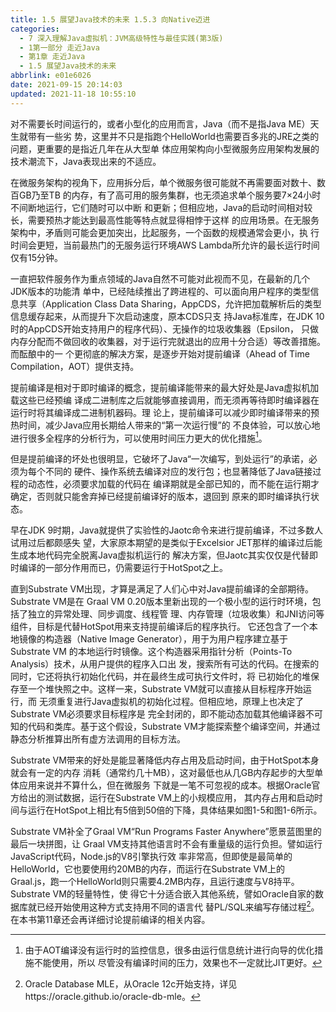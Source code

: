 ```yaml
---
title: 1.5 展望Java技术的未来 1.5.3 向Native迈进
categories: 
  - 7 深入理解Java虛拟机：JVM高级特性与最佳实践(第3版)
  - 1第一部分 走近Java
  - 第1章 走近Java
  - 1.5 展望Java技术的未来
abbrlink: e01e6026
date: 2021-09-15 20:14:03
updated: 2021-11-18 10:55:10
---
```

对不需要长时间运行的，或者小型化的应用而言，Java（而不是指Java ME）天生就带有一些劣 势，这里并不只是指跑个HelloWorld也需要百多兆的JRE之类的问题，更重要的是指近几年在从大型单 体应用架构向小型微服务应用架构发展的技术潮流下，Java表现出来的不适应。

在微服务架构的视角下，应用拆分后，单个微服务很可能就不再需要面对数十、数百GB乃至TB 的内存，有了高可用的服务集群，也无须追求单个服务要7×24小时不间断地运行，它们随时可以中断 和更新；但相应地，Java的启动时间相对较长，需要预热才能达到最高性能等特点就显得相悖于这样 的应用场景。在无服务架构中，矛盾则可能会更加突出，比起服务，一个函数的规模通常会更小，执 行时间会更短，当前最热门的无服务运行环境AWS Lambda所允许的最长运行时间仅有15分钟。

一直把软件服务作为重点领域的Java自然不可能对此视而不见，在最新的几个JDK版本的功能清 单中，已经陆续推出了跨进程的、可以面向用户程序的类型信息共享（Application Class Data Sharing，AppCDS，允许把加载解析后的类型信息缓存起来，从而提升下次启动速度，原本CDS只支 持Java标准库，在JDK 10时的AppCDS开始支持用户的程序代码）、无操作的垃圾收集器（Epsilon， 只做内存分配而不做回收的收集器，对于运行完就退出的应用十分合适）等改善措施。而酝酿中的一 个更彻底的解决方案，是逐步开始对提前编译（Ahead of Time Compilation，AOT）提供支持。

提前编译是相对于即时编译的概念，提前编译能带来的最大好处是Java虚拟机加载这些已经预编 译成二进制库之后就能够直接调用，而无须再等待即时编译器在运行时将其编译成二进制机器码。理 论上，提前编译可以减少即时编译带来的预热时间，减少Java应用长期给人带来的“第一次运行慢”的 不良体验，可以放心地进行很多全程序的分析行为，可以使用时间压力更大的优化措施[^1]。

但是提前编译的坏处也很明显，它破坏了Java“一次编写，到处运行”的承诺，必须为每个不同的 硬件、操作系统去编译对应的发行包；也显著降低了Java链接过程的动态性，必须要求加载的代码在 编译期就是全部已知的，而不能在运行期才确定，否则就只能舍弃掉已经提前编译好的版本，退回到 原来的即时编译执行状态。

早在JDK 9时期，Java就提供了实验性的Jaotc命令来进行提前编译，不过多数人试用过后都颇感失 望，大家原本期望的是类似于Excelsior JET那样的编译过后能生成本地代码完全脱离Java虚拟机运行的 解决方案，但Jaotc其实仅仅是代替即时编译的一部分作用而已，仍需要运行于HotSpot之上。

直到Substrate VM出现，才算是满足了人们心中对Java提前编译的全部期待。Substrate VM是在 Graal VM 0.20版本里新出现的一个极小型的运行时环境，包括了独立的异常处理、同步调度、线程管 理、内存管理（垃圾收集）和JNI访问等组件，目标是代替HotSpot用来支持提前编译后的程序执行。 它还包含了一个本地镜像的构造器（Native Image Generator），用于为用户程序建立基于Substrate VM 的本地运行时镜像。这个构造器采用指针分析（Points-To Analysis）技术，从用户提供的程序入口出 发，搜索所有可达的代码。在搜索的同时，它还将执行初始化代码，并在最终生成可执行文件时，将 已初始化的堆保存至一个堆快照之中。这样一来，Substrate VM就可以直接从目标程序开始运行，而 无须重复进行Java虚拟机的初始化过程。但相应地，原理上也决定了Substrate VM必须要求目标程序是 完全封闭的，即不能动态加载其他编译器不可知的代码和类库。基于这个假设，Substrate VM才能探索整个编译空间，并通过静态分析推算出所有虚方法调用的目标方法。

Substrate VM带来的好处是能显著降低内存占用及启动时间，由于HotSpot本身就会有一定的内存 消耗（通常约几十MB），这对最低也从几GB内存起步的大型单体应用来说并不算什么，但在微服务 下就是一笔不可忽视的成本。根据Oracle官方给出的测试数据，运行在Substrate VM上的小规模应用， 其内存占用和启动时间与运行在HotSpot上相比有5倍到50倍的下降，具体结果如图1-5和图1-6所示。

Substrate VM补全了Graal VM“Run Programs Faster Anywhere”愿景蓝图里的最后一块拼图，让 Graal VM支持其他语言时不会有重量级的运行负担。譬如运行JavaScript代码，Node.js的V8引擎执行效 率非常高，但即使是最简单的HelloWorld，它也要使用约20MB的内存，而运行在Substrate VM上的 Graal.js，跑一个HelloWorld则只需要4.2MB内存，且运行速度与V8持平。Substrate VM的轻量特性，使 得它十分适合嵌入其他系统，譬如Oracle自家的数据库就已经开始使用这种方式支持用不同的语言代 替PL/SQL来编写存储过程[^2]。在本书第11章还会再详细讨论提前编译的相关内容。


[^1]: 由于AOT编译没有运行时的监控信息，很多由运行信息统计进行向导的优化措施不能使用，所以 尽管没有编译时间的压力，效果也不一定就比JIT更好。 
[^2]: Oracle Database MLE，从Oracle 12c开始支持，详见https://oracle.github.io/oracle-db-mle。
